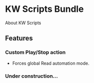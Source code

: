 # KW Scripts Bundle

About KW Scripts

## Features

### Custom Play/Stop action

- Forces global Read automation mode.

### Under construction...